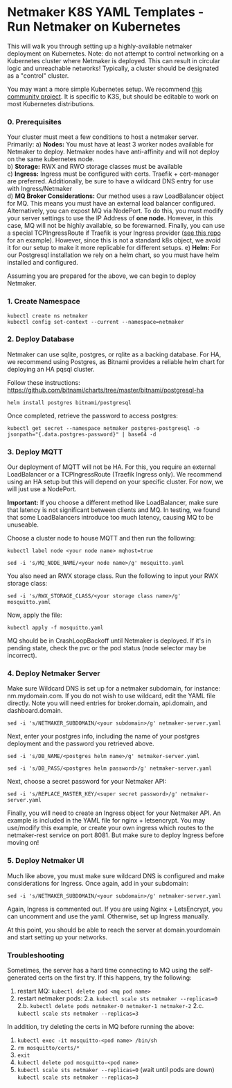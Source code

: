 # Netmaker K8S YAML Templates - Run Netmaker on Kubernetes

This will walk you through setting up a highly-available netmaker deployment on Kubernetes. Note: do not attempt to control networking on a Kubernetes cluster where Netmaker is deployed. This can result in circular logic and unreachable networks! Typically, a cluster should be designated as a "control" cluster.

You may want a more simple Kubernetes setup. We recommend [this community project](https://github.com/geragcp/netmaker-k3s). It is specific to K3S, but should be editable to work on most Kubernetes distributions.

### 0. Prerequisites

Your cluster must meet a few conditions to host a netmaker server. Primarily:
a) **Nodes:** You must have at least 3 worker nodes available for Netmaker to deploy. Netmaker nodes have anti-affinity and will not deploy on the same kubernetes node.  
b) **Storage:** RWX and RWO storage classes must be available  
c) **Ingress:** Ingress must be configured with certs. Traefik + cert-manager are preferred. Additionally, be sure to have a wildcard DNS entry for use with Ingress/Netmaker  
d) **MQ Broker Considerations:** Our method uses a raw LoadBalancer object for MQ. This means you must have an external load balancer configured. Alternatively, you can expost MQ via NodePort. To do this, you must modify your server settings to use the IP Address of **one node.** However, in this case, MQ will not be highly available, so be forewarned. Finally, you can use a special TCPIngressRoute if Traefik is your Ingress provider ([see this repo](https://github.com/geragcp/netmaker-k3s) for an example). However, since this is not a standard k8s object, we avoid it for our setup to make it more replicable for different setups. 
e) **Helm:** For our Postgresql installation we rely on a helm chart, so you must have helm installed and configured.

Assuming you are prepared for the above, we can begin to deploy Netmaker.  

### 1. Create Namespace
`kubectl create ns netmaker`  
`kubectl config set-context --current --namespace=netmaker`  

### 2. Deploy Database

Netmaker can use sqlite, postgres, or rqlite as a backing database. For HA, we recommend using Postgres, as Bitnami provides a reliable helm chart for deploying an HA pqsql cluster.
  
Follow these instructions:  
https://github.com/bitnami/charts/tree/master/bitnami/postgresql-ha  
  
`helm install postgres bitnami/postgresql`
  
Once completed, retrieve the password to access postgres:

`kubectl get secret --namespace netmaker postgres-postgresql -o jsonpath="{.data.postgres-password}" | base64 -d`  

### 3. Deploy MQTT

Our deployment of MQTT will not be HA. For this, you require an external LoadBalancer or a TCPIngressRoute (Traefik Ingress only). We recommend using an HA setup but this will depend on your specific cluster. For now, we will just use a NodePort.

**Important:** If you choose a different method like LoadBalancer, make sure that latency is not significant between clients and MQ. In testing, we found that some LoadBalancers introduce too much latency, causing MQ to be unuseable.

Choose a cluster node to house MQTT and then run the following:

`kubectl label node <your node name> mqhost=true`

`sed -i 's/MQ_NODE_NAME/<your node name>/g' mosquitto.yaml`

You also need an RWX storage class. Run the following to input your RWX storage class:

`sed -i 's/RWX_STORAGE_CLASS/<your storage class name>/g' mosquitto.yaml`

Now, apply the file:

`kubectl apply -f mosquitto.yaml`

MQ should be in CrashLoopBackoff until Netmaker is deployed. If it's in pending state, check the pvc or the pod status (node selector may be incorrect).

### 4. Deploy Netmaker Server

Make sure Wildcard DNS is set up for a netmaker subdomain, for instance: nm.mydomain.com. If you do not wish to use wildcard, edit the YAML file directly. Note you will need entries for broker.domain, api.domain, and dashboard.domain.

`sed -i 's/NETMAKER_SUBDOMAIN/<your subdomain>/g' netmaker-server.yaml`  

Next, enter your postgres info, including the name of your postgres deployment and the password you retrieved above.
  
`sed -i 's/DB_NAME/<postgres helm name>/g' netmaker-server.yaml`  
  
`sed -i 's/DB_PASS/<postgres helm password>/g' netmaker-server.yaml`  

Next, choose a secret password for your Netmaker API:

`sed -i 's/REPLACE_MASTER_KEY/<super secret password>/g' netmaker-server.yaml`  
  
Finally, you will need to create an Ingress object for your Netmaker API. An example is included in the YAML file for nginx + letsencrypt. You may use/modify this example, or create your own ingress which routes to the netmaker-rest service on port 8081. But make sure to deploy Ingress before moving on!

### 5. Deploy Netmaker UI

Much like above, you must make sure wildcard DNS is configured and make considerations for Ingress. Once again, add in your subdomain:  
  
`sed -i 's/NETMAKER_SUBDOMAIN/<your subdomain>/g' netmaker-server.yaml`  

Again, Ingress is commented out. If you are using Nginx + LetsEncrypt, you can uncomment and use the yaml. Otherwise, set up Ingress manually.

At this point, you should be able to reach the server at domain.yourdomain and start setting up your networks.

### Troubleshooting

Sometimes, the server has a hard time connecting to MQ using the self-generated certs on the first try. If this happens, try the following:

1. restart MQ: `kubectl delete pod <mq pod name>`
2. restart netmaker pods: 
2.a.  `kubectl scale sts netmaker --replicas=0`
2.b.  `kubectl delete pods netmaker-0 netmaker-1 netmaker-2`
2.c.  `kubectl scale sts netmaker --replicas=3`

In addition, try deleting the certs in MQ before running the above:

1. `kubectl exec -it mosquitto-<pod name> /bin/sh`
2. `rm mosquitto/certs/*`
3. `exit`
4. `kubectl delete pod mosquitto-<pod name>`
2. `kubectl scale sts netmaker --replicas=0` (wait until pods are down) `kubectl scale sts netmaker --replicas=3`